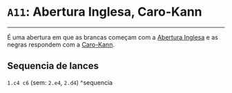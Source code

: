 # `A11`: Abertura Inglesa, Caro-Kann
---
É uma abertura em que as brancas começam com a [Abertura Inglesa](_draft/Abertura%20Inglesa.md) e as negras respondem com a [Caro-Kann](_insight/Caro-Kann.md).
## Sequencia de lances
`1.c4 c6` (sem: `2.e4`, `2.d4`) ^sequencia